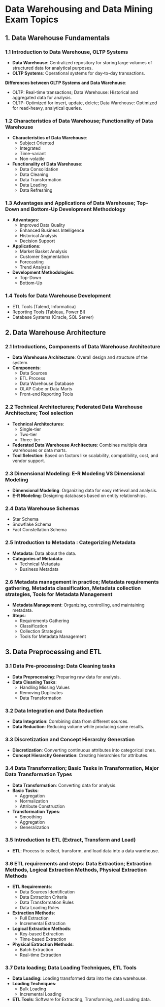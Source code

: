 # Data Warehousing and Data Mining Exam Topics

## 1. Data Warehouse Fundamentals

### 1.1 Introduction to Data Warehouse, OLTP Systems
- **Data Warehouse**: Centralized repository for storing large volumes of structured data for analytical purposes.
- **OLTP Systems**: Operational systems for day-to-day transactions.

**Differences between OLTP Systems and Data Warehouse**:
- OLTP: Real-time transactions; Data Warehouse: Historical and aggregated data for analysis.
- OLTP: Optimized for insert, update, delete; Data Warehouse: Optimized for read-heavy, analytical queries.

### 1.2 Characteristics of Data Warehouse; Functionality of Data Warehouse
- **Characteristics of Data Warehouse**:
  - Subject Oriented
  - Integrated
  - Time-variant
  - Non-volatile
- **Functionality of Data Warehouse**:
  - Data Consolidation
  - Data Cleaning
  - Data Transformation
  - Data Loading
  - Data Refreshing

### 1.3 Advantages and Applications of Data Warehouse; Top-Down and Bottom-Up Development Methodology
- **Advantages**:
  - Improved Data Quality
  - Enhanced Business Intelligence
  - Historical Analysis
  - Decision Support
- **Applications**:
  - Market Basket Analysis
  - Customer Segmentation
  - Forecasting
  - Trend Analysis
- **Development Methodologies**:
  - Top-Down
  - Bottom-Up

### 1.4 Tools for Data Warehouse Development
- ETL Tools (Talend, Informatica)
- Reporting Tools (Tableau, Power BI)
- Database Systems (Oracle, SQL Server)

## 2. Data Warehouse Architecture

### 2.1 Introductions, Components of Data Warehouse Architecture
- **Data Warehouse Architecture**: Overall design and structure of the system.
- **Components**:
  - Data Sources
  - ETL Process
  - Data Warehouse Database
  - OLAP Cube or Data Marts
  - Front-end Reporting Tools

### 2.2 Technical Architectures; Federated Data Warehouse Architecture; Tool selection
- **Technical Architectures**:
  - Single-tier
  - Two-tier
  - Three-tier
- **Federated Data Warehouse Architecture**: Combines multiple data warehouses or data marts.
- **Tool Selection**: Based on factors like scalability, compatibility, cost, and vendor support.

### 2.3 Dimensional Modeling: E-R Modeling VS Dimensional Modeling
- **Dimensional Modeling**: Organizing data for easy retrieval and analysis.
- **E-R Modeling**: Designing databases based on entity relationships.

### 2.4 Data Warehouse Schemas
- Star Schema
- Snowflake Schema
- Fact Constellation Schema

### 2.5 Introduction to Metadata : Categorizing Metadata
- **Metadata**: Data about the data.
- **Categories of Metadata**:
  - Technical Metadata
  - Business Metadata

### 2.6 Metadata management in practice; Metadata requirements gathering, Metadata classification, Metadata collection strategies, Tools for Metadata Management
- **Metadata Management**: Organizing, controlling, and maintaining metadata.
- **Steps**:
  - Requirements Gathering
  - Classification
  - Collection Strategies
  - Tools for Metadata Management

## 3. Data Preprocessing and ETL

### 3.1 Data Pre-processing: Data Cleaning tasks
- **Data Preprocessing**: Preparing raw data for analysis.
- **Data Cleaning Tasks**:
  - Handling Missing Values
  - Removing Duplicates
  - Data Transformation

### 3.2 Data Integration and Data Reduction
- **Data Integration**: Combining data from different sources.
- **Data Reduction**: Reducing volume while producing same results.

### 3.3 Discretization and Concept Hierarchy Generation
- **Discretization**: Converting continuous attributes into categorical ones.
- **Concept Hierarchy Generation**: Creating hierarchies for attributes.

### 3.4 Data Transformation; Basic Tasks in Transformation, Major Data Transformation Types
- **Data Transformation**: Converting data for analysis.
- **Basic Tasks**:
  - Aggregation
  - Normalization
  - Attribute Construction
- **Transformation Types**:
  - Smoothing
  - Aggregation
  - Generalization

### 3.5 Introduction to ETL (Extract, Transform and Load)
- **ETL**: Process to collect, transform, and load data into a data warehouse.

### 3.6 ETL requirements and steps: Data Extraction; Extraction Methods, Logical Extraction Methods, Physical Extraction Methods
- **ETL Requirements**:
  - Data Sources Identification
  - Data Extraction Criteria
  - Data Transformation Rules
  - Data Loading Rules
- **Extraction Methods**:
  - Full Extraction
  - Incremental Extraction
- **Logical Extraction Methods**:
  - Key-based Extraction
  - Time-based Extraction
- **Physical Extraction Methods**:
  - Batch Extraction
  - Real-time Extraction

### 3.7 Data loading; Data Loading Techniques, ETL Tools
- **Data Loading**: Loading transformed data into the data warehouse.
- **Loading Techniques**:
  - Bulk Loading
  - Incremental Loading
- **ETL Tools**: Software for Extracting, Transforming, and Loading data.

